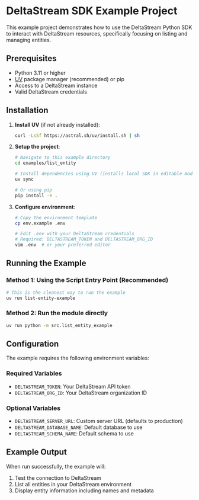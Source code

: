 # DeltaStream SDK Example Project

This example project demonstrates how to use the DeltaStream Python SDK to interact with DeltaStream resources, specifically focusing on listing and managing entities.

## Prerequisites

- Python 3.11 or higher
- [UV](https://docs.astral.sh/uv/) package manager (recommended) or pip
- Access to a DeltaStream instance
- Valid DeltaStream credentials

## Installation

1. **Install UV** (if not already installed):

   ```bash
   curl -LsSf https://astral.sh/uv/install.sh | sh
   ```

2. **Setup the project**:

   ```bash
   # Navigate to this example directory
   cd examples/list_entity
   
   # Install dependencies using UV (installs local SDK in editable mode)
   uv sync
   
   # Or using pip
   pip install -e .
   ```

3. **Configure environment**:

   ```bash
   # Copy the environment template
   cp env.example .env
   
   # Edit .env with your DeltaStream credentials
   # Required: DELTASTREAM_TOKEN and DELTASTREAM_ORG_ID
   vim .env  # or your preferred editor
   ```

## Running the Example

### Method 1: Using the Script Entry Point (Recommended)

```bash
# This is the cleanest way to run the example
uv run list-entity-example
```

### Method 2: Run the module directly

```bash
uv run python -m src.list_entity_example
```

## Configuration

The example requires the following environment variables:

### Required Variables

- `DELTASTREAM_TOKEN`: Your DeltaStream API token
- `DELTASTREAM_ORG_ID`: Your DeltaStream organization ID

### Optional Variables

- `DELTASTREAM_SERVER_URL`: Custom server URL (defaults to production)
- `DELTASTREAM_DATABASE_NAME`: Default database to use
- `DELTASTREAM_SCHEMA_NAME`: Default schema to use

## Example Output

When run successfully, the example will:

1. Test the connection to DeltaStream
2. List all entities in your DeltaStream environment
3. Display entity information including names and metadata
